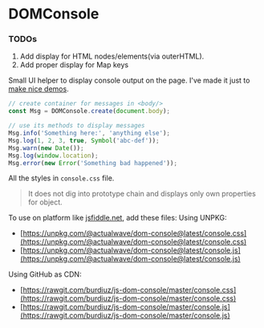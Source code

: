 
# DOMConsole

### TODOs
1. Add display for HTML nodes/elements(via outerHTML).
2. Add proper display for Map keys

Small UI helper to display console output on the page.
I've made it just to [make nice demos](https://jsfiddle.net/actualwave/wa45vyz8/).
```javascript
// create container for messages in <body/>
const Msg = DOMConsole.create(document.body);

// use its methods to display messages
Msg.info('Something here:', 'anything else');
Msg.log(1, 2, 3, true, Symbol('abc-def'));
Msg.warn(new Date());
Msg.log(window.location);
Msg.error(new Error('Something bad happened'));
```
All the styles in `console.css` file.
> It does not dig into prototype chain and displays only own properties for object.

To use on platform like [jsfiddle.net](https://jsfiddle.net/), add these files:
Using UNPKG:
* [https://unpkg.com/@actualwave/dom-console@latest/console.css](https://unpkg.com/@actualwave/dom-console@latest/console.css)
* [https://unpkg.com/@actualwave/dom-console@latest/console.js](https://unpkg.com/@actualwave/dom-console@latest/console.js)

Using GitHub as CDN:
* [https://rawgit.com/burdiuz/js-dom-console/master/console.css](https://rawgit.com/burdiuz/js-dom-console/master/console.css)
* [https://rawgit.com/burdiuz/js-dom-console/master/console.js](https://rawgit.com/burdiuz/js-dom-console/master/console.js)
